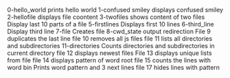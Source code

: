 0-hello_world prints hello world
1-confused smiley displays confused smiley
2-hellofile displays file coontent
3-twofiles shows content of two files
Display last 10 parts of a file
5-firstlines Displays first 10 lines
6-third_line Display third line
7-file Creates file
8-cwd_state output redirection
File 9 duplicates the last line
file 10 removes all js files
file 11 lists all directories and subdirectories
11-directories Counts directories and subdirectories in current directory 
file 12 displays newest files
File 13 displays unique lists from file 
file 14 displays pattern of word root
file 15 counts the lines with word bin 
Prints word pattern and 3 next lines
file 17 hides lines with pattern
